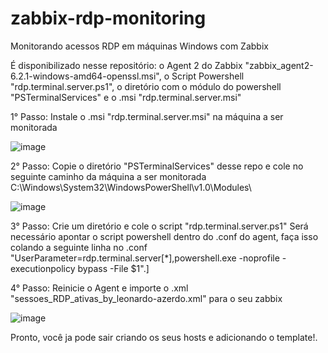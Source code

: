 # zabbix-rdp-monitoring
Monitorando acessos RDP em máquinas Windows com Zabbix


É disponibilizado nesse repositório: o Agent 2 do Zabbix "zabbix_agent2-6.2.1-windows-amd64-openssl.msi", o Script Powershell "rdp.terminal.server.ps1", o diretório com o módulo do powershell "PSTerminalServices" e o .msi "rdp.terminal.server.msi"


1° Passo: Instale o .msi "rdp.terminal.server.msi" na máquina a ser monitorada

![image](https://user-images.githubusercontent.com/114172861/195118697-b8c39d71-d467-4fa6-9ba0-c25ad9874f8e.png)




2° Passo: Copie o diretório "PSTerminalServices" desse repo e cole no seguinte caminho da máquina a ser monitorada C:\Windows\System32\WindowsPowerShell\v1.0\Modules\

![image](https://user-images.githubusercontent.com/114172861/195118853-b01478be-9d46-4e9d-9b49-93fb9c96ae7b.png)



3° Passo: Crie um diretório e cole o script "rdp.terminal.server.ps1" Será necessário apontar o script powershell dentro do .conf do agent, faça isso colando a seguinte linha no .conf "UserParameter=rdp.terminal.server[*],powershell.exe -noprofile -executionpolicy bypass -File <CAMINHO DO ARQUIVO rdp.terminal.server.ps1>  $1".]


4° Passo: Reinicie o Agent e importe o .xml "sessoes_RDP_ativas_by_leonardo-azerdo.xml" para o seu zabbix

![image](https://user-images.githubusercontent.com/114172861/195115175-d83c450d-5e60-4706-a167-d52edddf3736.png)

Pronto, você ja pode sair criando os seus hosts e adicionando o template!.
